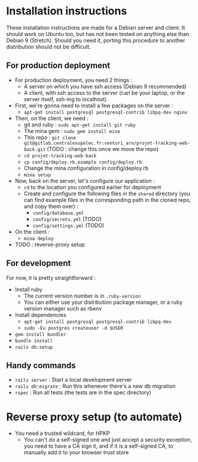 # Installation instructions

These installation instructions are made for a Debian server and client.
It should work on Ubuntu too, but has not been tested on anything else than Debian 9 (Stretch).
Should you need it, porting this procedure to another distribution should not be difficult.

## For production deployment


* For production deployment, you need 2 things :
  * A server on which you have ssh access (Debian 9 recommended)
  * A client, with ssh access to the server (can be your laptop, or the server itself, ssh-ing to localhost)
* First, we're gonna need to install a few packages on the server :
  * `apt-get install postgresql postgresql-contrib libpq-dev nginx`
* Then, on the client, we need :
  * git and ruby : `sudo apt-get install git ruby`
  * The mina gem : `sudo gem install mina`
  * This repo : `git clone git@gitlab.centralesupelec.fr:venturi_arn/projet-tracking-web-back.git` (TODO : change this once we move the repo)
  * `cd projet-tracking-web-back`
  * `cp config/deploy.rb.example config/deploy.rb`
  * Change the mina configuration in config/deploy.rb
  * `mina setup`
* Now, back on the server, let's configure our application :
  * `cd` to the location you configured earlier for deployment
  * Create and configure the following files in the `shared` directory (you can find example files in the corresponding path in the cloned repo, and copy them over) :
    * `config/database.yml`
    * `config/secrets.yml` (TODO)
    * `config/settings.yml` (TODO)
* On the client :
  * `mina deploy`
* TODO : reverse-proxy setup


## For development

For now, it is pretty straightforward :

* Install ruby
  * The current version number is in `.ruby-version`
  * You can either use your distribution package manager, or a ruby version manager such as rbenv
* Install dependencies
  * `apt-get install postgresql postgresql-contrib libpq-dev`
  * `sudo -Eu postgres createuser -d $USER`
* `gem install bundler`
* `bundle install`
* `rails db:setup`

## Handy commands

* `rails server` : Start a local development server
* `rails db:migrate` : Run this whenever there's a new db migration
* `rspec` : Run all tests (the tests are in the spec directory)

# Reverse proxy setup (to automate)

* You need a trusted wildcard, for HPKP
  * You can't do a self-signed one and just accept a security exception, you need to have a CA sign it, and if it is a self-signed CA, to manually add it to your browser trust store
